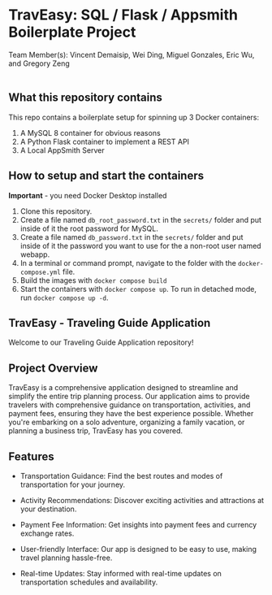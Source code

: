#  TravEasy: SQL / Flask / Appsmith Boilerplate Project
Team Member(s): Vincent Demaisip, Wei Ding, Miguel Gonzales, Eric Wu, and Gregory Zeng
<br><br>

## What this repository contains
This repo contains a boilerplate setup for spinning up 3 Docker containers: 
1. A MySQL 8 container for obvious reasons
1. A Python Flask container to implement a REST API
1. A Local AppSmith Server

## How to setup and start the containers
**Important** - you need Docker Desktop installed

1. Clone this repository.  
1. Create a file named `db_root_password.txt` in the `secrets/` folder and put inside of it the root password for MySQL. 
1. Create a file named `db_password.txt` in the `secrets/` folder and put inside of it the password you want to use for the a non-root user named webapp. 
1. In a terminal or command prompt, navigate to the folder with the `docker-compose.yml` file.  
1. Build the images with `docker compose build`
1. Start the containers with `docker compose up`.  To run in detached mode, run `docker compose up -d`. 

## TravEasy - Traveling Guide Application
Welcome to our Traveling Guide Application repository!

## Project Overview
TravEasy is a comprehensive application designed to streamline and simplify the entire trip planning process. Our application aims to provide travelers with comprehensive guidance on transportation, activities, and payment fees, ensuring they have the best experience possible. Whether you're embarking on a solo adventure, organizing a family vacation, or planning a business trip, TravEasy has you covered. 

## Features
* Transportation Guidance: Find the best routes and modes of transportation for your journey.

* Activity Recommendations: Discover exciting activities and attractions at your destination.

* Payment Fee Information: Get insights into payment fees and currency exchange rates.

* User-friendly Interface: Our app is designed to be easy to use, making travel planning hassle-free.

* Real-time Updates: Stay informed with real-time updates on transportation schedules and availability.
